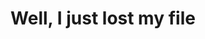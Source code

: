 ---
title: 'Well, I just lost my file'
redirect_to:
  - 'https://discuss.pencil2d.org/t/well-i-just-lost-my-file/1335'
---